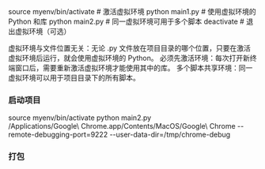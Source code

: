 source myenv/bin/activate  # 激活虚拟环境
python main1.py  # 使用虚拟环境的 Python 和库
python main2.py  # 同一虚拟环境可用于多个脚本
deactivate  # 退出虚拟环境（可选）

虚拟环境与文件位置无关：无论 .py 文件放在项目目录的哪个位置，只要在激活虚拟环境后运行，就会使用虚拟环境的 Python。
必须先激活环境：每次打开新终端窗口后，需要重新激活虚拟环境才能使用其中的库。
多个脚本共享环境：同一虚拟环境可以用于项目目录下的所有脚本。


### 启动项目
source myenv/bin/activate
python main2.py  
/Applications/Google\ Chrome.app/Contents/MacOS/Google\ Chrome --remote-debugging-port=9222 --user-data-dir=/tmp/chrome-debug


### 打包